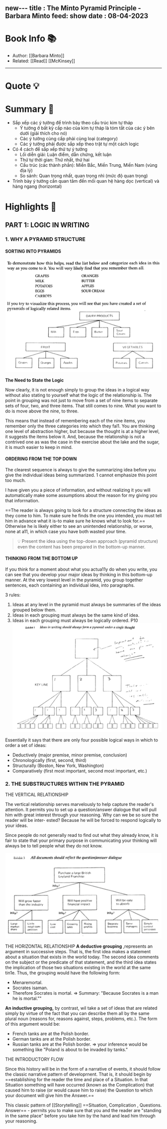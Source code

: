new---
title : The Minto Pyramid Principle - Barbara Minto
feed: show
date : 08-04-2023
---

# Book Info 📚
- Author: [[Barbara Minto]]
- Related: [[Read]] [[McKinsey]]

___

# Quote 💡

# Summary 💬
- Sắp xếp các ý tưởng để trình bày theo cấu trúc kim tự tháp
	- Ý tưởng ở bất kỳ cấp nào của kim tự tháp là tóm tắt của các ý bên dưới (giải thích cho nó)
	- Các ý tưởng cùng cấp phải cùng loại (category)
	- Các ý tưởng phải được sắp xếp theo trật tự một cách logic
- Có 4 cách để sắp xếp thứ tự ý tưởng
	- Lối diễn giải: Luận điểm, dẫn chứng, kết luận
	- Thứ tự thời gian: Thứ nhất, thứ hai
	- Cấu trúc (các thành phần): Miền Bắc, Miền Trung, Miền Nam (vùng địa lý)
	- So sánh: Quan trọng nhất, quan trọng nhì (mức độ quan trọng)
- Trình bày ý tưởng cần quan tâm đến mối quan hệ hàng dọc (vertical) và hàng ngang (horizontal)


# Highlights 📒
## PART 1: LOGIC IN WRITING
### 1. WHY A PYRAMID STRUCTURE
#### SORTING INTO PYRAMIDS

![](/src/Pasted%20image%2020230409200507.png)

**The Need to State the Logic**

Now clearly, it is not enough simply to group the ideas in a logical way without also stating to yourself what the logic of the relationship is. The point in grouping was not just to move from a set of nine items to separate sets of four, two, and three items. That still comes to nine. What you want to do is move above the nine, to three.

This means that instead of remembering each of the nine items, you remember only the three categories into which they fal1. You are thinking one level of abstraction higher, but because the thought is at a higher level, it suggests the items below it. And, because the relationship is not a contrived one as was the case in the exercise about the lake and the sugar, it is much easier to keep in mind.

#### ORDERING FROM THE TOP DOWN
The clearest sequence is always to give the summarizing idea before you give the individual ideas being summarized. 1 cannot emphasize this point too much. 

I have given you a piece of information, and without realizing it you will automatically make some assumptions about the reason for my giving you that inforrnation.

==The reader is always going to look for a structure connecting the ideas as they come to him. To make sure he finds the one you intended, you must tell him in advance what it is-to make sure he knows what to look for.== Otherwise he is likely either to see an unintended relationship, or worse, none at a11, in which case you have both wasted your time.

> 💡 Present the idea using the top-down approach (pyramid structure) even the content has been prepared in the bottom-up manner.

#### THINKING FROM THE BOTTOM UP

If you think for a moment about what you actua11y do when you write, you can see that you develop your major ideas by thinking in this bottom-up manner. At the very lowest level in the pyramid, you group together sentences, each containing an individual idea, into paragraphs.

3 rules: 

1. Ideas at any level in the pyramid must always be summaries of the ideas grouped below them.
2. Ideas in each grouping must always be the same kind of idea. 
3. Ideas in each grouping must always be logically ordered.
P10
![](/src/Pasted%20image%2020230410203514.png)

Essentially it says that there are only four possible logical ways in which to order a set of ideas:
- Deductively (major premise, minor premise, conclusion) 
- Chronologically (first, second, third)
- Structurally (Boston, New York, Washington)  
- Comparatively (first most important, second most important, etc.)

### 2. THE SUBSTRUCTURES WITHIN  THE PYRAMID
THE VERTICAL RELATIONSHIP

The vertical relationship serves marvelously to help capture the reader's attention. It permits you to set up a question/answer dialogue that will pull him with great interest through your reasoning. Why can we be so sure the reader will be inter- ested? Because he will be forced to respond logically to your ideas.

Since people do not generally read to find out what they already know, it is fair to state that your primary purpose in communicating your thinking will always be to tell people what they do not know.

![](src/Pasted%20image%2020230417222654.png)

THE HORIZONTAL RELATIONSHIP
**A deductive grouping** ,represents an argument in successive steps. That is, the first idea makes a statement about a situation that exists in the world today. The second idea comments on the subject or the predicate of that statement, and the third idea states the implication of those two situations existing in the world at the same tin1e. Thus, the grouping would have the following form:

- Menaremortal.  
- Socrates isaman.  
- Therefore Socrates is mortal.
=> Summary: "Because Socrates is a man he is mortal.""

**An inductive grouping,** by contrast, wiI take a set of ideas that are related simply by virtue of the fact that you can describe them all by the same plural noun (reasons for, reasons against, steps, problems, etc.). The form of this argument would be:
- French tanks are at the Polish border. 
- German tanks are at the Polish border.
- Russian tanks are at the Polish border.
=> your inference would be something like "Poland is about to be invaded by tanks."

THE INTRODUCTORY FLOW

Since this history will be in the form of a narrative of events, it should follow the classic narrative pattern of developrnent. That is, it should begin by ==establishing for the reader the time and place of a Situation. In that Situation something will have occurred (known as the Complication) that caused hirn to raise (or would cause him to raise) the Question to which your document will give him the Answer.==

This classic pattern of [[Storytelling]] ==Situation, Complication , Questions. Answer== -­ perrnits you to make sure that you and the reader are "standing in the same place" before you take him by the hand and lead him through your reasoning.